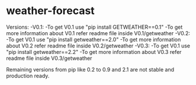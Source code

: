 # weather-forecast
Versions:
   -V0.1:
      -To get V0.1 use "pip install GETWEATHER==0.1"
      -To get more information about V0.1 refer readme file inside V0.1/getweather
   -V0.2:
      -To get V0.1 use "pip install getweather==2.0"
      -To get more information about V0.2 refer readme file inside V0.2/getweather
   -V0.3:
      -To get V0.1 use "pip install getweather==2.2"
      -To get more information about V0.3 refer readme file inside V0.3/getweather
 
Remaining versions from pip like 0.2 to 0.9 and 2.1 are not stable and production ready.
